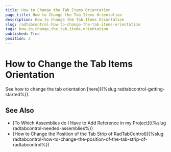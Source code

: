 ```yaml
---
title: How to Change the Tab Items Orientation
page_title: How to Change the Tab Items Orientation
description: How to Change the Tab Items Orientation
slug: radtabcontrol-how-to-change-the-tab-items-orientation
tags: how,to,change,the,tab,items,orientation
published: True
position: 3
---
```


# How to Change the Tab Items Orientation

See how to change the tab orientation [here]({%slug radtabcontrol-getting-started%}).        

## See Also
 * [To Which Assemblies do I Have to Add Reference in my Project]({%slug radtabcontrol-needed-assemblies%})
 * [How to Change the Position of the Tab Strip of RadTabControl]({%slug radtabcontrol-how-to-change-the-position-of-the-tab-strip-of-radtabcontrol%})